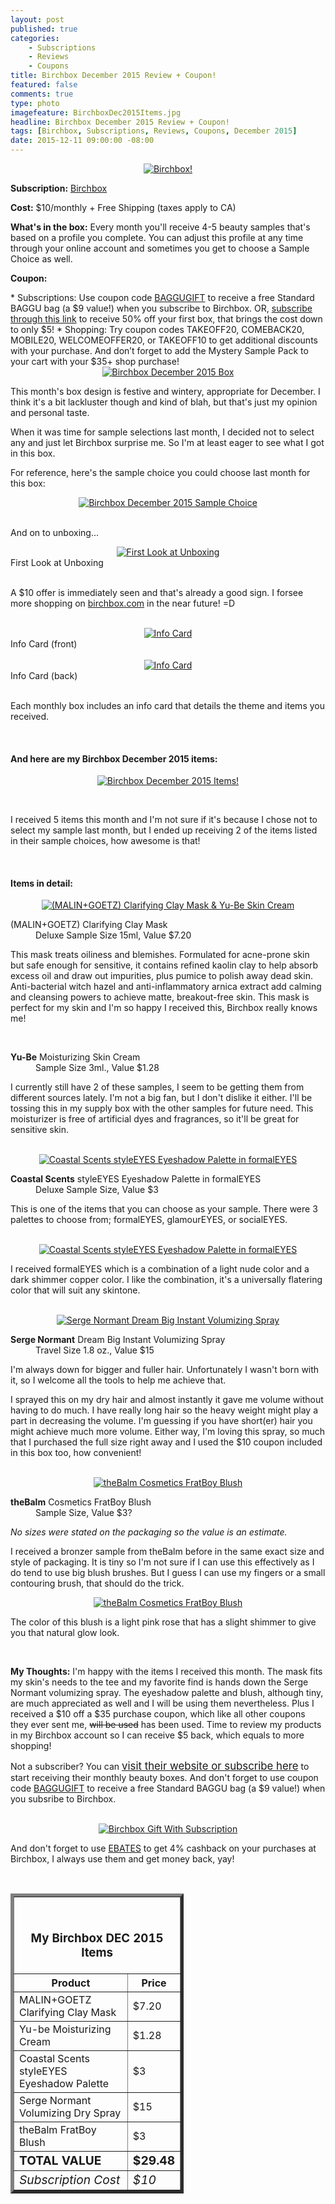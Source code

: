 ```yaml
---
layout: post
published: true
categories: 
    - Subscriptions
    - Reviews
    - Coupons
title: Birchbox December 2015 Review + Coupon!
featured: false
comments: true
type: photo
imagefeature: BirchboxDec2015Items.jpg
headline: Birchbox December 2015 Review + Coupon!
tags: [Birchbox, Subscriptions, Reviews, Coupons, December 2015]
date: 2015-12-11 09:00:00 -08:00
---
```


<center><a href="https://www.birchbox.com/invite/whatsupmailbox" target="_blank">
<img src="/images/BirchboxDec2015Package.jpg" border="0" style="border:none;max-width:100%;" alt="Birchbox!" />
</a></center>

<p><b>Subscription:</b> <a href="https://www.birchbox.com/invite/whatsupmailbox" target="_blank">Birchbox</a></p>
<p><b>Cost:</b> $10/monthly + Free Shipping (taxes apply to CA)</p>
<p><b>What's in the box:</b> Every month you'll receive 4-5 beauty samples that's based on a profile you complete. You can adjust this profile at any time through your online account and sometimes you get to choose a Sample Choice as well.</p>
<p><b>Coupon:</b></p>
* Subscriptions: Use coupon code <a href="https://www.birchbox.com/invite/whatsupmailbox" target="_blank">BAGGUGIFT</a> to receive a free Standard BAGGU bag (a $9 value!) when you subscribe to Birchbox. OR, <a href="http://fbuy.me/df02-" target="_blank">subscribe through this link</a> to receive 50% off your first box, that brings the cost down to only $5!
* Shopping: Try coupon codes TAKEOFF20, COMEBACK20, MOBILE20, WELCOMEOFFER20, or TAKEOFF10 to get additional discounts with your purchase. And don’t forget to add the Mystery Sample Pack to your cart with your $35+ shop purchase!

<br>

<center><a href="https://www.birchbox.com/invite/whatsupmailbox" target="_blank">
<img src="/images/BirchboxDec2015Box.jpg" border="0" style="border:none;max-width:100%;" alt="Birchbox December 2015 Box" />
</a></center>

<p>This month's box design is festive and wintery, appropriate for December. I think it's a bit lackluster though and kind of blah, but that's just my opinion and personal taste.</p>

<p>When it was time for sample selections last month, I decided not to select any and just let Birchbox surprise me. So I'm at least eager to see what I got in this box.</p>

<p>For reference, here's the sample choice you could choose last month for this box:</p>

<center><a href="https://www.birchbox.com/invite/whatsupmailbox" target="_blank">
<img src="/images/BirchboxDec2015SampleChoice.png" border="0" style="border:none;max-width:100%;" alt="Birchbox December 2015 Sample Choice" />
</a></center>

<br>

<p>And on to unboxing...</p>

<center><a href="https://www.birchbox.com/invite/whatsupmailbox" target="_blank">
<img src="/images/BirchboxDec2015OpenBox.jpg" border="0" style="border:none;max-width:100%;" alt="First Look at Unboxing" />
</a></center>
<figcaption>First Look at Unboxing</figcaption>
<br>

<p>A $10 offer is immediately seen and that's already a good sign. I forsee more shopping on <a href="https://www.birchbox.com/invite/whatsupmailbox" target="_blank">birchbox.com</a> in the near future! =D</p>

<br>

<center><a href="https://www.birchbox.com/invite/whatsupmailbox" target="_blank">
<img src="/images/BirchboxDec2015Info.jpg" border="0" style="border:none;max-width:100%;" alt="Info Card" /></a></center>
<figcaption>Info Card (front)</figcaption>
<br>

<center><a href="https://www.birchbox.com/invite/whatsupmailbox" target="_blank">
<img src="/images/BirchboxDec2015Info2.jpg" border="0" style="border:none;max-width:100%;" alt="Info Card" /></a></center>
<figcaption>Info Card (back)</figcaption>
<br>

<p>Each monthly box includes an info card that details the theme and items you received.</p>

<br>

<H4>And here are my Birchbox December 2015 items:</H4>

<p><center><a href="https://www.birchbox.com/invite/whatsupmailbox" target="_blank">
<img src="/images/BirchboxDec2015Items.jpg" border="0" style="border:none;max-width:100%;" alt="Birchbox December 2015 Items!" /></a></center></p>
<br>

<p>I received 5 items this month and I'm not sure if it's because I chose not to select my sample last month, but I ended up receiving 2 of the items listed in their sample choices, how awesome is that!</p>
<br>

<H4>Items in detail:</H4>

<center><a href="https://www.birchbox.com/invite/whatsupmailbox" target="_blank">
<img src="/images/BirchboxDec2015YuBeMalinGoetz.jpg" border="0" style="border:none;max-width:100%;" alt="(MALIN+GOETZ) Clarifying Clay Mask & Yu-Be Skin Cream" />
</a></center>

<DL>
<DT>(MALIN+GOETZ) Clarifying Clay Mask</DT>
<DD>Deluxe Sample Size 15ml, Value $7.20 </DD>
</DL>

<p>This mask treats oiliness and blemishes. Formulated for acne-prone skin but safe enough for sensitive, it contains refined kaolin clay to help absorb excess oil and draw out impurities, plus pumice to polish away dead skin. Anti-bacterial witch hazel and anti-inflammatory arnica extract add calming and cleansing powers to achieve matte, breakout-free skin. This mask is perfect for my skin and I'm so happy I received this, Birchbox really knows me!</p>

<br>

<DL>
<DT><b>Yu-Be</b> Moisturizing Skin Cream</DT>
<DD>Sample Size 3ml., Value $1.28</DD>
</DL>


<p>I currently still have 2 of these samples, I seem to be getting them from different sources lately. I'm not a big fan, but I don't dislike it either. I'll be tossing this in my supply box with the other samples for future need. This moisturizer is free of artificial dyes and fragrances, so it'll be great for sensitive skin.</p>

<br>

<center><a href="https://www.birchbox.com/invite/whatsupmailbox" target="_blank">
<img src="/images/BirchboxDec2015CoastalScentsStyleEyes.jpg" border="0" style="border:none;max-width:100%;" alt="Coastal Scents styleEYES Eyeshadow Palette in formalEYES" />
</a></center>

<DL>
<DT><b>Coastal Scents</b> styleEYES Eyeshadow Palette in formalEYES</DT>
<DD>Deluxe Sample Size, Value $3</DD>
</DL>

<p>This is one of the items that you can choose as your sample. There were 3 palettes to choose from; formalEYES, glamourEYES, or socialEYES.</p>

<br>

<center><a href="https://www.birchbox.com/invite/whatsupmailbox" target="_blank">
<img src="/images/BirchboxDec2015CoastalScentsStyleEyes2.jpg" border="0" style="border:none;max-width:100%;" alt="Coastal Scents styleEYES Eyeshadow Palette in formalEYES" />
</a></center>

<p>I received formalEYES which is a combination of a light nude color and a dark shimmer copper color. I like the combination, it's a universally flatering color that will suit any skintone.</p>

<br>

<center><a href="https://www.birchbox.com/invite/whatsupmailbox" target="_blank">
<img src="/images/BirchboxDec2015SergeNormantVolumizingSpray.jpg" border="0" style="border:none;max-width:100%;" alt="Serge Normant Dream Big Instant Volumizing Spray" />
</a></center>

<DL>
<DT><b>Serge Normant</b> Dream Big Instant Volumizing Spray</DT>
<DD>Travel Size 1.8 oz., Value $15</DD>
</DL>

<p>I'm always down for bigger and fuller hair. Unfortunately I wasn't born with it, so I welcome all the tools to help me achieve that.</p>

<p>I sprayed this on my dry hair and almost instantly it gave me volume without having to do much. I have really long hair so the heavy weight might play a part in decreasing the volume. I'm guessing if you have short(er) hair you might achieve much more volume. Either way, I'm loving this spray, so much that I purchased the full size right away and I used the $10 coupon included in this box too, how convenient!</p>

<br>

<center><a href="https://www.birchbox.com/invite/whatsupmailbox" target="_blank">
<img src="/images/BirchboxDec2015TheBalmFratBoy.jpg" border="0" style="border:none;max-width:100%;" alt="theBalm Cosmetics FratBoy Blush" />
</a></center>

<DL>
<DT><b>theBalm</b> Cosmetics FratBoy Blush</DT>
<DD>Sample Size, Value $3?</DD>
</DL>

<p><i>No sizes were stated on the packaging so the value is an estimate.</i></p>

<p>I received a bronzer sample from theBalm before in the same exact size and style of packaging. It is tiny so I'm not sure if I can use this effectively as I do tend to use big blush brushes. But I guess I can use my fingers or a small contouring brush, that should do the trick.</p>

<center><a href="https://www.birchbox.com/invite/whatsupmailbox" target="_blank">
<img src="/images/BirchboxDec2015TheBalmFratBoy2.jpg" border="0" style="border:none;max-width:100%;" alt="theBalm Cosmetics FratBoy Blush" />
</a></center>

<p>The color of this blush is a light pink rose that has a slight shimmer to give you that natural glow look.</p>

<br>

<p><i class="icon-exclamation-sign"></i><b> My Thoughts:</b> I'm happy with the items I received this month. The mask fits my skin's needs to the tee and my favorite find is hands down the Serge Normant volumizing spray. The eyeshadow palette and blush, although tiny, are much appreciated as well and I will be using them nevertheless. Plus I received a $10 off a $35 purchase coupon, which like all other coupons they ever sent me, <strike>will be used</strike> has been used. Time to review my products in my Birchbox account so I can receive $5 back, which equals to more shopping!</p>

<p>Not a subscriber? You can <a href="https://www.birchbox.com/invite/whatsupmailbox"><big>visit their website or subscribe here</big></a> to start receiving their monthly beauty boxes. And don't forget to use coupon code <a href="https://www.birchbox.com/invite/whatsupmailbox" target="_blank">BAGGUGIFT</a> to receive a free Standard BAGGU bag (a $9 value!) when you subsribe to Birchbox.</p>

<br>

<center><a href="https://www.birchbox.com/invite/whatsupmailbox" target="_blank">
<img src="/images/BirchboxDec2015GWS.png" border="0" style="border:none;max-width:100%;" alt="Birchbox Gift With Subscription" />
</a></center>

<p>And don't forget to use <a href="http://www.ebates.com/rf.do?referrerid=nFbj2DqrCN%2BpB5AWKzmAFQ%3D%3D&eeid=30337" target="_blank">EBATES</a> to get 4% cashback on your purchases at Birchbox, I always use them and get money back, yay!</p>

<br>

<TABLE  BORDER="5" style="width:55%">
   <TR>
      <TH COLSPAN="2">
         <H3><BR><center>My Birchbox DEC 2015 Items</center></H3>
      </TH>
   </TR>
      <TH>Product</TH>
      <TH>Price</TH>
  <TR>
      <TD>MALIN+GOETZ Clarifying Clay Mask</TD>
      <TD>$7.20</TD>
   </TR>
   <TR>
      <TD>Yu-be Moisturizing Cream</TD>
      <TD>$1.28</TD>
   </TR>
    <TR>
      <TD>Coastal Scents styleEYES Eyeshadow Palette</TD>
      <TD>$3</TD>
   </TR>
    <TR>
      <TD>Serge Normant Volumizing Dry Spray</TD>
      <TD>$15</TD>
   </TR>
    <TR>
      <TD>theBalm FratBoy Blush</TD>
      <TD>$3</TD>
   </TR>
   <TR>
      <TD><b><big>TOTAL VALUE</big></b></TD>
      <TD><b><big>$29.48</big></b></TD>
   </TR>
   <TR>
      <TD><i><big>Subscription Cost</big></i></TD>
      <TD><i><big>$10</big></i></TD>
   </TR>
</TABLE>
